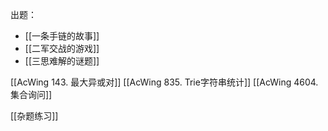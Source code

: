 出题：
- [[一条手链的故事]]
- [[二军交战的游戏]]
- [[三思难解的谜题]]


[[AcWing 143. 最大异或对]]
[[AcWing 835. Trie字符串统计]]
[[AcWing 4604. 集合询问]]

[[杂题练习]]